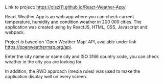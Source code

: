 Link to project: https://olszi11.github.io/React-Weather-App/

React Weather App is an web app where you can check current temperature, humidity and condition weather in 200 000 cities. The application was created using by ReactJS, HTML, CSS, Javascript and webpack.

Project is based on 'Open Weather Map' API, available under link https://openweathermap.org/api.

Enter the city name or name city and ISO 3166 country code, you can check weather in the city you are looking for. 

In addition, the RWD approach (media rules) was used to make the application display well on every screen.

